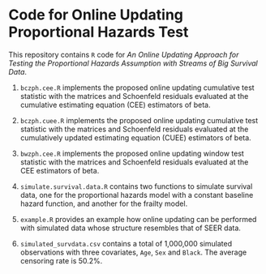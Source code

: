 # Code for Online Updating Proportional Hazards Test

This repository contains `R` code for *An Online Updating Approach
for Testing the Proportional Hazards Assumption with Streams of Big
Survival Data*.

1. `bczph.cee.R` implements the proposed online updating cumulative
test statistic with the matrices and Schoenfeld residuals evaluated
at the cumulative estimating equation (CEE) estimators of beta.

2. `bczph.cuee.R` implements the proposed online updating cumulative
test statistic with the matrices and Schoenfeld residuals evaluated
at the cumulatively updated estimating equation (CUEE) estimators of beta.

3. `bwzph.cee.R` implements the proposed online updating window  test statistic
with the matrices and Schoenfeld residuals evaluated at the CEE estimators
of beta.

4. `simulate.survival.data.R` contains two functions to simulate survival data,
one for the proportional hazards model with a constant baseline hazard function,
and another for the frailty model.

5. `example.R` provides an example how online updating can be performed with
simulated data whose structure resembles that of SEER data. 

6. `simulated_survdata.csv` contains a total of 1,000,000 simulated observations
with three covariates, `Age`, `Sex` and `Black`. The average censoring rate
is 50.2%.
